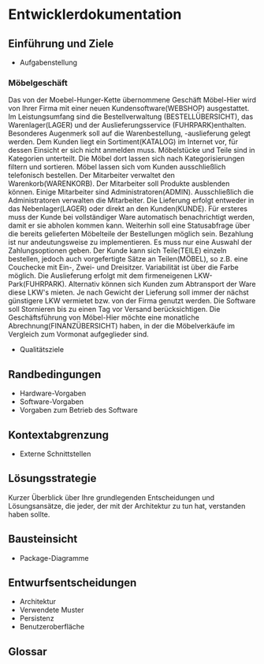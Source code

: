# Entwicklerdokumentation

## Einführung und Ziele
- Aufgabenstellung

### Möbelgeschäft
Das von der Moebel-Hunger-Kette übernommene Geschäft Möbel-Hier wird von Ihrer Firma mit einer neuen Kundensoftware(WEBSHOP) ausgestattet.
Im Leistungsumfang sind die Bestellverwaltung (BESTELLÜBERSICHT), das Warenlager(LAGER) und der Auslieferungsservice (FUHRPARK)enthalten.
Besonderes Augenmerk soll auf die Warenbestellung,  -auslieferung gelegt werden.
Dem Kunden liegt ein Sortiment(KATALOG) im Internet vor, für dessen Einsicht er sich nicht anmelden muss.
Möbelstücke und Teile sind in Kategorien unterteilt.
Die Möbel dort lassen sich nach Kategorisierungen filtern und sortieren.
Möbel lassen sich vom Kunden ausschließlich telefonisch bestellen.
Der Mitarbeiter verwaltet den Warenkorb(WARENKORB). 
Der Mitarbeiter soll Produkte ausblenden können.
Einige Mitarbeiter sind Administratoren(ADMIN).
Ausschließlich die Administratoren verwalten die Mitarbeiter.
Die Lieferung erfolgt entweder in das Nebenlager(LAGER) oder direkt an den Kunden(KUNDE).
Für ersteres muss der Kunde bei vollständiger Ware automatisch benachrichtigt werden, damit er sie abholen kommen kann.
Weiterhin soll eine Statusabfrage über die bereits gelieferten Möbelteile der Bestellungen möglich sein.
Bezahlung ist nur andeutungsweise zu implementieren. Es muss nur eine Auswahl der Zahlungsoptionen geben.
Der Kunde kann sich Teile(TEILE) einzeln bestellen, jedoch auch vorgefertigte Sätze an Teilen(MÖBEL), so z.B. eine Couchecke mit Ein-, Zwei- und Dreisitzer.
Variabilität ist über die Farbe möglich.
Die Auslieferung erfolgt mit dem firmeneigenen LKW-Park(FUHRPARK).
Alternativ können sich Kunden zum Abtransport der Ware diese LKW's mieten.
Je nach Gewicht der Lieferung soll immer der nächst günstigere LKW vermietet bzw.
von der Firma genutzt werden.
Die Software soll Stornieren bis zu einen Tag vor Versand berücksichtigen.
Die Geschäftsführung von Möbel-Hier möchte eine monatliche Abrechnung(FINANZÜBERSICHT)  haben, in der die Möbelverkäufe im Vergleich zum Vormonat aufgeglieder sind.


- Qualitätsziele

## Randbedingungen
- Hardware-Vorgaben
- Software-Vorgaben
- Vorgaben zum Betrieb des Software

## Kontextabgrenzung
- Externe Schnittstellen

## Lösungsstrategie
Kurzer Überblick über Ihre grundlegenden Entscheidungen und Lösungsansätze, die jeder, der mit der Architektur zu tun hat, verstanden haben sollte.

## Bausteinsicht
- Package-Diagramme

## Entwurfsentscheidungen
- Architektur
- Verwendete Muster
- Persistenz
- Benutzeroberfläche

## Glossar
